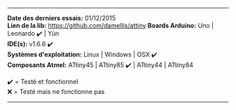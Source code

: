 ___

**Date des derniers essais:** 01/12/2015  
**Lien de la lib:** https://github.com/damellis/attiny
**Boards Arduino:** Uno | Leonardo :heavy_check_mark: | Yún  
**IDE(s):** v1.6.6 :heavy_check_mark:  
**Systèmes d'exploitation:** Linux | Windows | OSX :heavy_check_mark:   
**Composants Atmel:** ATtiny45 | ATtiny85 :heavy_check_mark: | ATtiny44 | ATtiny84    

:heavy_check_mark: = Testé et fonctionnel  
:x: = Testé mais ne fonctionne pas  

___



